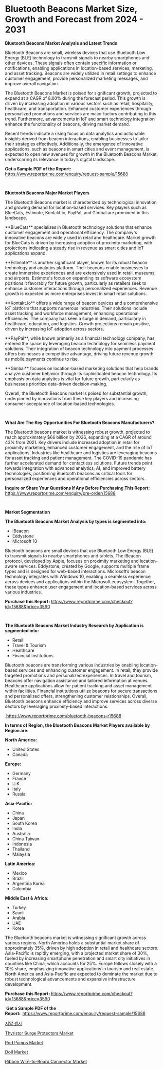 <p><h1>Bluetooth Beacons Market Size, Growth and Forecast from 2024 - 2031</h1></p><p><strong>Bluetooth Beacons Market Analysis and Latest Trends</strong></p>
<p><p>Bluetooth Beacons are small, wireless devices that use Bluetooth Low Energy (BLE) technology to transmit signals to nearby smartphones and other devices. These signals often contain specific information or notifications, enabling applications in location-based services, marketing, and asset tracking. Beacons are widely utilized in retail settings to enhance customer engagement, provide personalized marketing messages, and improve overall navigation.</p><p>The Bluetooth Beacons Market is poised for significant growth, projected to expand at a CAGR of 8.00% during the forecast period. This growth is driven by increasing adoption in various sectors such as retail, hospitality, healthcare, and transportation. Enhanced customer experiences through personalized promotions and services are major factors contributing to this trend. Furthermore, advancements in IoT and smart technology integration enhance the functionality of beacons, driving market demand.</p><p>Recent trends indicate a rising focus on data analytics and actionable insights derived from beacon interactions, enabling businesses to tailor their strategies effectively. Additionally, the emergence of innovative applications, such as beacons in smart cities and event management, is expected to open new avenues for growth in the Bluetooth Beacons Market, underscoring its relevance in today’s digital landscape.</p></p>
<p><strong>Get a Sample PDF of the Report:&nbsp;</strong> <a href="https://www.reportprime.com/enquiry/request-sample/15688?utm_campaign=1126&utm_medium=2&utm_source=Github&utm_content=ia&utm_term=30112024&utm_id=bluetooth-beacons">https://www.reportprime.com/enquiry/request-sample/15688</a></p>
<p>&nbsp;</p>
<p><strong>Bluetooth Beacons Major Market Players</strong></p>
<p><p>The Bluetooth Beacons market is characterized by technological innovation and growing demand for location-based services. Key players such as BlueCats, Estimote, Kontakt.io, PayPal, and Gimbal are prominent in this landscape.</p><p>**BlueCats** specializes in Bluetooth technology solutions that enhance customer engagement and operational efficiency. The company's innovative beacons are widely used in retail and healthcare. Market growth for BlueCats is driven by increasing adoption of proximity marketing, with projections indicating a steady rise in revenue as smart cities and IoT applications expand.</p><p>**Estimote** is another significant player, known for its robust beacon technology and analytics platform. Their beacons enable businesses to create immersive experiences and are extensively used in retail, museums, and airports. Estimote's focus on expanding its software ecosystem positions it favorably for future growth, particularly as retailers seek to enhance customer interactions through personalized experiences. Revenue growth is expected as more enterprises invest in smart retail solutions.</p><p>**Kontakt.io** offers a wide range of beacon devices and a comprehensive IoT platform that supports numerous industries. Their solutions include asset tracking and workforce management, enhancing operational efficiencies. The company has seen a surge in demand, particularly in healthcare, education, and logistics. Growth projections remain positive, driven by increasing IoT adoption across sectors.</p><p>**PayPal**, while known primarily as a financial technology company, has entered the space by leveraging beacon technology for seamless payment solutions. Their integration of beacon technology into payment processes offers businesses a competitive advantage, driving future revenue growth as mobile payments continue to rise.</p><p>**Gimbal** focuses on location-based marketing solutions that help brands analyze customer behavior through its sophisticated beacon technology. Its emphasis on data analytics is vital for future growth, particularly as businesses prioritize data-driven decision-making.</p><p>Overall, the Bluetooth Beacons market is poised for substantial growth, underpinned by innovations from these key players and increasing consumer acceptance of location-based technologies.</p></p>
<p>&nbsp;</p>
<p><strong>What Are The Key Opportunities For Bluetooth Beacons Manufacturers?</strong></p>
<p><p>The Bluetooth beacons market is witnessing robust growth, projected to reach approximately $66 billion by 2026, expanding at a CAGR of around 43% from 2021. Key drivers include increased adoption in retail for proximity marketing, enhanced customer engagement, and the rise of IoT applications. Industries like healthcare and logistics are leveraging beacons for asset tracking and patient management. The COVID-19 pandemic has further accelerated demand for contactless solutions. Future trends point towards integration with advanced analytics, AI, and improved battery technologies, positioning Bluetooth beacons as critical tools for personalized experiences and operational efficiencies across sectors.</p></p>
<p><strong>Inquire or Share Your Questions If Any Before Purchasing This Report:</strong> <a href="https://www.reportprime.com/enquiry/pre-order/15688?utm_campaign=1126&utm_medium=2&utm_source=Github&utm_content=ia&utm_term=30112024&utm_id=bluetooth-beacons">https://www.reportprime.com/enquiry/pre-order/15688</a></p>
<p>&nbsp;</p>
<p><strong>Market Segmentation</strong></p>
<p><strong>The Bluetooth Beacons Market Analysis by types is segmented into:</strong></p>
<p><ul><li>IBeacon</li><li>Eddystone</li><li>Microsoft 10</li></ul></p>
<p><p>Bluetooth beacons are small devices that use Bluetooth Low Energy (BLE) to transmit signals to nearby smartphones and tablets. The iBeacon protocol, developed by Apple, focuses on proximity marketing and location-aware services. Eddystone, created by Google, supports multiple frame types and is designed for web-based interactions. Microsoft’s beacon technology integrates with Windows 10, enabling a seamless experience across devices and applications within the Microsoft ecosystem. Together, these types enhance user engagement and location-based services across various industries.</p></p>
<p><strong>Purchase this Report:&nbsp;</strong><a href="https://www.reportprime.com/checkout?id=15688&price=3590&utm_campaign=1126&utm_medium=2&utm_source=Github&utm_content=ia&utm_term=30112024&utm_id=bluetooth-beacons">https://www.reportprime.com/checkout?id=15688&price=3590</a></p>
<p>&nbsp;</p>
<p><strong>The Bluetooth Beacons Market Industry Research by Application is segmented into:</strong></p>
<p><ul><li>Retail</li><li>Travel & Tourism</li><li>Healthcare</li><li>Financial Institutions</li></ul></p>
<p><p>Bluetooth beacons are transforming various industries by enabling location-based services and enhancing customer engagement. In retail, they provide targeted promotions and personalized experiences. In travel and tourism, beacons offer navigation assistance and tailored information at venues. Healthcare applications allow for patient tracking and asset management within facilities. Financial institutions utilize beacons for secure transactions and personalized offers, strengthening customer relationships. Overall, Bluetooth beacons enhance efficiency and improve services across diverse sectors by leveraging proximity-based interactions.</p></p>
<p><a href="https://www.reportprime.com/bluetooth-beacons-r15688?utm_campaign=1126&utm_medium=2&utm_source=Github&utm_content=ia&utm_term=30112024&utm_id=bluetooth-beacons">&nbsp;https://www.reportprime.com/bluetooth-beacons-r15688</a></p>
<p><strong>In terms of Region, the Bluetooth Beacons Market Players available by Region are:</strong></p>
<p>
    <p> <strong> North America: </strong>
        <ul>
            <li>United States</li>
            <li>Canada</li>
        </ul>
        </p> 
    <p> <strong> Europe: </strong>
        <ul>
            <li>Germany</li>
            <li>France</li>
            <li>U.K.</li>
            <li>Italy</li>
            <li>Russia</li>
        </ul>
        </p> 
    <p> <strong> Asia-Pacific: </strong>
        <ul>
            <li>China</li>
            <li>Japan</li>
            <li>South Korea</li>
            <li>India</li>
            <li>Australia</li>
            <li>China Taiwan</li>
            <li>Indonesia</li>
            <li>Thailand</li>
            <li>Malaysia</li>
        </ul>
        </p> 
    <p> <strong> Latin America: </strong>
        <ul>
            <li>Mexico</li>
            <li>Brazil</li>
            <li>Argentina Korea</li>
            <li>Colombia</li>
        </ul>
        </p> 
    <p> <strong> Middle East & Africa: </strong>
        <ul>
            <li>Turkey</li>
            <li>Saudi</li>
            <li>Arabia</li>
            <li>UAE</li>
            <li>Korea</li>
        </ul>
    </p>
    </p>
<p><p>The Bluetooth beacons market is witnessing significant growth across various regions. North America holds a substantial market share of approximately 35%, driven by high adoption in retail and healthcare sectors. Asia-Pacific is rapidly emerging, with a projected market share of 30%, fueled by increasing smartphone penetration and smart city initiatives in countries like China, which accounts for 25%. Europe follows closely with a 10% share, emphasizing innovative applications in tourism and real estate. North America and Asia-Pacific are expected to dominate the market due to robust technological advancements and expansive infrastructure development.</p></p>
<p><strong>Purchase this Report: </strong><a href="https://www.reportprime.com/checkout?id=15688&price=3590&utm_campaign=1126&utm_medium=2&utm_source=Github&utm_content=ia&utm_term=30112024&utm_id=bluetooth-beacons">https://www.reportprime.com/checkout?id=15688&price=3590</a></p>
<p>&nbsp;<strong>Get a Sample PDF of the Report:&nbsp;&nbsp;</strong><a href="https://www.reportprime.com/enquiry/request-sample/15688?utm_campaign=1126&utm_medium=2&utm_source=Github&utm_content=ia&utm_term=30112024&utm_id=bluetooth-beacons">https://www.reportprime.com/enquiry/request-sample/15688</a></p>
<p><strong></strong></p>
<p><p><a href="https://github.com/sougarounis/Market-Research-Report-List-6/blob/main/117292926797.md?utm_campaign=1126&utm_medium=2&utm_source=Github&utm_content=ia&utm_term=30112024&utm_id=bluetooth-beacons">저압 센서</a></p><p><a href="https://www.linkedin.com/pulse/thyristor-surge-protectors-market-opportunities-emerging-ti57c?utm_campaign=1126&utm_medium=2&utm_source=Github&utm_content=ia&utm_term=30112024&utm_id=bluetooth-beacons">Thyristor Surge Protectors Market</a></p><p><a href="https://www.linkedin.com/pulse/rod-pumps-market-matrix-applications-types-cagr-growth-xkcke?utm_campaign=1126&utm_medium=2&utm_source=Github&utm_content=ia&utm_term=30112024&utm_id=bluetooth-beacons">Rod Pumps Market</a></p><p><a href="https://issuu.com/reportprime-2/docs/doll-market-size-2030.pptx?utm_campaign=1126&utm_medium=2&utm_source=Github&utm_content=ia&utm_term=30112024&utm_id=bluetooth-beacons">Doll Market</a></p><p><a href="https://issuu.com/reportprime-2/docs/ribbon-wire-to-board-connector-market-size-2030.pp?utm_campaign=1126&utm_medium=2&utm_source=Github&utm_content=ia&utm_term=30112024&utm_id=bluetooth-beacons">Ribbon Wire-to-Board Connector Market</a></p></p>